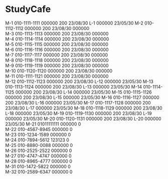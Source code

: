 # StudyCafe

M-1	010-1111-1111	000000	200	23/08/30	L-1	000000	23/05/30
M-2	010-1112-1112	000000	200	23/08/30		000000	
M-3	010-1113-1113	000000	200	23/08/30		000000	
M-4	010-1114-1114	000000	200	23/08/30		000000	
M-5	010-1115-1115	000000	200	23/08/30		000000	
M-6	010-1116-1116	000000	200	23/08/30		000000	
M-7	010-1117-1117	000000	200	23/08/30		000000	
M-8	010-1118-1118	000000	200	23/08/30		000000	
M-9	010-1119-1119	000000	200	23/08/30		000000	
M-10	010-1120-1120	000000	200	23/08/30		000000	
M-11	010-1111-1121	000000	200	23/08/30		000000	
M-12	010-1112-1123	000000	200	23/08/30	L-12	000000	23/05/30
M-13	010-1113-1124	000000	200	23/08/30	L-13	000000	23/05/30
M-14	010-1114-1125	000000	200	23/08/30	L-14	000000	23/05/30
M-15	010-1115-1126	000000	200	23/08/30	L-15	000000	23/05/30
M-16	010-1116-1127	000000	200	23/08/30	L-16	000000	23/05/30
M-17	010-1117-1128	000000	200	23/08/30	L-17	000000	23/05/30
M-18	010-1118-1129	000000	200	23/08/30	L-18	000000	23/05/30
M-19	010-1119-1130	000000	200	23/08/30	L-19	000000	23/05/30
M-20	010-1120-1131	000000	200	23/08/30	L-20	000000	23/05/30
M-21	01011111111	000000	0				
M-22	010-4567-8945	000000	0				
M-23	010-1234-1589	000000	0				
M-24	010-7894-5612	123123	0				
M-25	010-8880-0088	000000	0				
M-26	010-2525-2522	000000	0				
M-27	010-4747-4747	000000	0				
M-28	010-8965-4777	000000	0				
M-31	010-1472-5822	000000	0				
M-32	010-2589-6347	000000	0				
